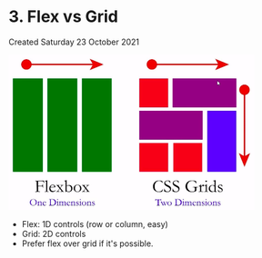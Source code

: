 # 3. Flex vs Grid
Created Saturday 23 October 2021

![](../../../../assets/3_Flex_vs_Grid-image-1-20bf43dd.png)

- Flex: 1D controls (row or column, easy)
- Grid: 2D controls
- Prefer flex over grid if it's possible.